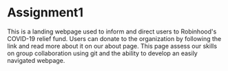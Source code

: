 # Assignment1

This is a landing webpage used to inform and direct users to Robinhood's COVID-19 relief fund. Users can donate to the 
organization by following the link and read more about it on our about page. This page assess our skills on group collaboration using git and the ability to develop an easily navigated webpage.
